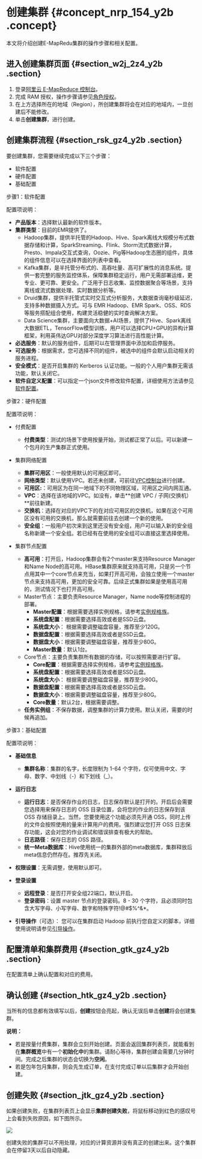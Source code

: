 # 创建集群 {#concept_nrp_154_y2b .concept}

本文将介绍创建E-MapRedu集群的操作步骤和相关配置。

## 进入创建集群页面 {#section_w2j_2z4_y2b .section}

1.  登录[阿里云 E-MapReduce 控制台](https://emr.console.aliyun.com/)。
2.  完成 RAM 授权，操作步骤请参见[角色授权](../../../../../intl.zh-CN/用户指南/角色授权.md#)。
3.  在上方选择所在的地域（Region），所创建集群将会在对应的地域内，一旦创建后不能修改。
4.  单击**创建集群**，进行创建。

## 创建集群流程 {#section_rsk_gz4_y2b .section}

要创建集群，您需要继续完成以下三个步骤：

-   软件配置
-   硬件配置
-   基础配置

步骤1：软件配置

配置项说明：

-   **产品版本**：选择默认最新的软件版本。
-   **集群类型**：目前的EMR提供了。
    -   Hadoop集群，提供半托管的Hadoop、Hive、Spark离线大规模分布式数据存储和计算，SparkStreaming、Flink、Storm流式数据计算，Presto、Impala交互式查询，Oozie、Pig等Hadoop生态圈的组件，具体的组件信息可以在选择界面的列表中查看。
    -   Kafka集群，是半托管分布式的、高吞吐量、高可扩展性的消息系统。提供一套完整的服务监控体系，保障集群稳定运行，用户无需部署运维，更专业、更可靠、更安全。广泛用于日志收集、监控数据聚合等场景，支持离线或流式数据处理、实时数据分析等。
    -   Druid集群，提供半托管式实时交互式分析服务，大数据查询毫秒级延迟，支持多种数据摄入方式。可与 EMR Hadoop、EMR Spark、OSS、RDS 等服务搭配组合使用，构建灵活稳健的实时查询解决方案。
    -   Data Science集群，主要面向大数据+AI场景，提供了Hive、Spark离线大数据ETL，TensorFlow模型训练，用户可以选择CPU+GPU的异构计算框架，利用英伟达GPU对部分深度学习算法进行高性能计算。
-   **必选服务**：默认的服务组件，后期可以在管理界面中添加和启停服务。
-   **可选服务**：根据需求，您可选择不同的组件，被选中的组件会默认启动相关的服务进程。
-   **安全模式**：是否开启集群的 Kerberos 认证功能。一般的个人用户集群无需该功能，默认关闭它。
-   **软件自定义配置**：可以指定一个json文件修改软件配置，详细使用方法请参见[软件配置](../../../../../intl.zh-CN/用户指南/软件配置.md#)。

步骤2：硬件配置

配置项说明：

-   付费配置

    -   **付费类型**：测试的场景下使用按量开始，测试都正常了以后。可以新建一个包月的生产集群正式使用。
-   集群网络配置
    -   **集群可用区**：一般使用默认的可用区即可。
    -   **网络类型**：默认使用VPC。若还未创建，可前往[VPC控制台](https://vpc.console.aliyun.com/)进行创建。
    -   **可用区:**：可用区为在同一地域下的不同物理区域，可用区之间内网互通。
    -   **VPC**：选择在该地域的VPC。如没有，单击**创建 VPC / 子网\(交换机）**前往新建。
    -   **交换机**：选择在对应的VPC下的在对应可用区的交换机，如果在这个可用区没有可用的交换机，那么就需要前往去创建一个新的使用。
    -   **安全组**：一般用户初次来到这里还没有安全组，用户可以输入新的安全组名称新建一个安全组。若已经有在使用的安全组可以直接这里选择使用。
-   集群节点配置
    -   **高可用**：打开后，Hadoop集群会有2个master来支持Resource Manager和Name Node的高可用。HBase集群原来就支持高可用，只是另一个节点用其中一个core节点来充当，如果打开高可用，会独立使用一个master节点来支持高可用，更加的安全可靠。后续正式集群如果是使用高可用的，测试情况下也打开高可用。
    -   Master节点：主要负责Resource Manager，Name node等控制进程的部署。
        -   **Master配置**：根据需要选择实例规格，请参考[实例规格族](../../../../../intl.zh-CN/产品简介/实例规格族.md#)。
        -   **系统盘配置**：根据需要选择高效或者是SSD云盘。
        -   **系统盘大小**： 根据需要调整磁盘容量，推荐至少120G。
        -   **数据盘配置**：根据需要选择高效或者是SSD云盘。
        -   **数据盘大小**：根据需要调整磁盘容量，推荐至少80G。
        -   **Master数量**：默认1台。
    -   Core节点：主要负责集群所有数据的存储，可以按照需要进行扩容。
        -   **Core配置**：根据需要选择实例规格，请参考[实例规格族](../../../../../intl.zh-CN/产品简介/实例规格族.md#)。
        -   **系统盘配置**：根据需要选择高效或者是SSD云盘。
        -   **系统盘大小**： 根据需要调整磁盘容量，推荐至少80G。
        -   **数据盘配置**：根据需要选择高效或者是SSD云盘。
        -   **数据盘大小**：根据需要调整磁盘容量，推荐至少80G。
        -   **Core数量**：默认2台，根据需要调整。
    -   **任务实例组**：不保存数据，调整集群的计算力使用。默认关闭，需要的时候再追加。

步骤3：基础配置

配置项说明：

-   **基础信息**

    -   **集群名称**：集群的名字，长度限制为 1-64 个字符，仅可使用中文、字母、数字、中划线（-）和下划线（\_）。
-   **运行日志**

    -   **运行日志**：是否保存作业的日志，日志保存默认是打开的。开启后会需要您选择用来保存日志的 OSS 目录位置，会将您的作业的日志保存到该 OSS 存储目录上。当然，您要使用这个功能必须先开通 OSS，同时上传的文件会按照使用的量来计算用户的费用。强烈建议您打开 OSS 日志保存功能，这会对您的作业调试和错误排查有极大的帮助。
    -   **日志路径**：保存日志的 OSS 路径。
    -   **统一Meta数据库**：Hive使用统一的集群外部的meta数据库，集群释放后meta信息仍然存在。推荐先关闭。
-   **权限设置**：无需调整，使用默认即可。
-   **登录设置**
    -   **远程登录**：是否打开安全组22端口，默认开启。
    -   **登录密码**：设置 master 节点的登录密码。8 - 30 个字符，且必须同时包含大写字母、小写字母、数字和特殊字符!@\#$%^&\*。
-   **引导操作**（可选）： 您可以在集群启动 Hadoop 前执行您自定义的脚本，详细使用说明请参见[引导操作](../../../../../intl.zh-CN/用户指南/引导操作.md#)。

## 配置清单和集群费用 {#section_gtk_gz4_y2b .section}

在配置清单上确认配置和对应的费用。

## 确认创建 {#section_htk_gz4_y2b .section}

当所有的信息都有效填写以后，**创建**按钮会亮起，确认无误后单击**创建**将会创建集群。

**说明：** 

-   若是按量付费集群，集群会立刻开始创建。页面会返回集群列表页，就能看到在**集群概览**中有一个**初始化中**的集群。请耐心等待，集群创建会需要几分钟时间。完成之后集群的状态会切换为**空闲**。
-   若是包年包月集群，则会先生成订单，在支付完成订单以后集群才会开始创建。

## 创建失败 {#section_jtk_gz4_y2b .section}

如果创建失败，在集群列表页上会显示**集群创建失败**，将鼠标移动到红色的感叹号上会看到失败原因，如下图所示。

![](http://static-aliyun-doc.oss-cn-hangzhou.aliyuncs.com/assets/img/17840/154743688110549_zh-CN.png)

创建失败的集群可以不用处理，对应的计算资源并没有真正的创建出来。这个集群会在停留3天以后自动隐藏。

